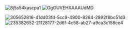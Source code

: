 

![8j5s54kascpa1](https://github.com/user-attachments/assets/24230dcc-e4a7-48cf-8d44-2b2d08a2d48b)
![GgOUVEHXAAAUdMD](https://github.com/user-attachments/assets/2f50adb9-d43d-4d6a-93df-623f71298219)







![305652816-41dd03fd-5cc9-4900-8264-2892f8bc51d3](https://github.com/user-attachments/assets/adc07d3f-14c5-485a-9c6e-7e85b27391d4)
![235382652-21128177-2d6f-4c58-ab27-a9ca3c158ce4](https://github.com/user-attachments/assets/151b3d05-ad69-4c4d-9783-db6b4adc04de)
